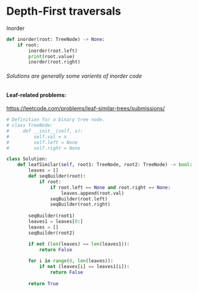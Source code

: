 # Depth-First traversals

Inorder

```py
def inorder(root: TreeNode) -> None:
    if root:
        inorder(root.left)
        print(root.value)
        inorder(root.right)

```
###### Solutions are generally some varients of inorder code

#### Leaf-related problems: <br />
https://leetcode.com/problems/leaf-similar-trees/submissions/ 
```py
# Definition for a binary tree node.
# class TreeNode:
#     def __init__(self, x):
#         self.val = x
#         self.left = None
#         self.right = None

class Solution:
    def leafSimilar(self, root1: TreeNode, root2: TreeNode) -> bool:
        leaves = []
        def seqBuilder(root):
            if root:
                if root.left == None and root.right == None:
                    leaves.append(root.val)
                seqBuilder(root.left)
                seqBuilder(root.right)
                
        seqBuilder(root1)
        leaves1 = leaves[0:]
        leaves = []
        seqBuilder(root2)

        if not (len(leaves) == len(leaves1)):
            return False
        
        for i in range(0, len(leaves)):
            if not (leaves[i] == leaves1[i]):
                return False
        
        return True      
```